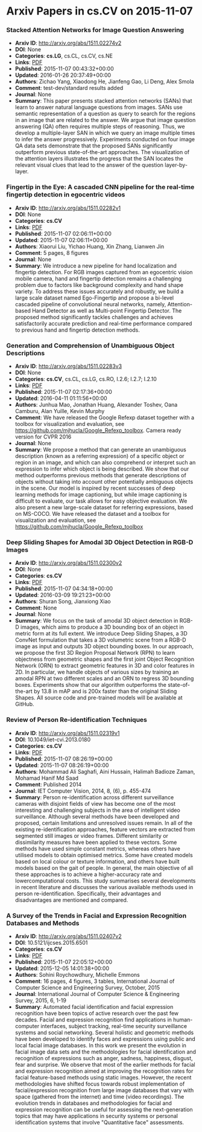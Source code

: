 # Arxiv Papers in cs.CV on 2015-11-07
### Stacked Attention Networks for Image Question Answering
- **Arxiv ID**: http://arxiv.org/abs/1511.02274v2
- **DOI**: None
- **Categories**: **cs.LG**, cs.CL, cs.CV, cs.NE
- **Links**: [PDF](http://arxiv.org/pdf/1511.02274v2)
- **Published**: 2015-11-07 00:43:32+00:00
- **Updated**: 2016-01-26 20:37:49+00:00
- **Authors**: Zichao Yang, Xiaodong He, Jianfeng Gao, Li Deng, Alex Smola
- **Comment**: test-dev/standard results added
- **Journal**: None
- **Summary**: This paper presents stacked attention networks (SANs) that learn to answer natural language questions from images. SANs use semantic representation of a question as query to search for the regions in an image that are related to the answer. We argue that image question answering (QA) often requires multiple steps of reasoning. Thus, we develop a multiple-layer SAN in which we query an image multiple times to infer the answer progressively. Experiments conducted on four image QA data sets demonstrate that the proposed SANs significantly outperform previous state-of-the-art approaches. The visualization of the attention layers illustrates the progress that the SAN locates the relevant visual clues that lead to the answer of the question layer-by-layer.



### Fingertip in the Eye: A cascaded CNN pipeline for the real-time fingertip detection in egocentric videos
- **Arxiv ID**: http://arxiv.org/abs/1511.02282v1
- **DOI**: None
- **Categories**: **cs.CV**
- **Links**: [PDF](http://arxiv.org/pdf/1511.02282v1)
- **Published**: 2015-11-07 02:06:11+00:00
- **Updated**: 2015-11-07 02:06:11+00:00
- **Authors**: Xiaorui Liu, Yichao Huang, Xin Zhang, Lianwen Jin
- **Comment**: 5 pages, 8 figures
- **Journal**: None
- **Summary**: We introduce a new pipeline for hand localization and fingertip detection. For RGB images captured from an egocentric vision mobile camera, hand and fingertip detection remains a challenging problem due to factors like background complexity and hand shape variety. To address these issues accurately and robustly, we build a large scale dataset named Ego-Fingertip and propose a bi-level cascaded pipeline of convolutional neural networks, namely, Attention-based Hand Detector as well as Multi-point Fingertip Detector. The proposed method significantly tackles challenges and achieves satisfactorily accurate prediction and real-time performance compared to previous hand and fingertip detection methods.



### Generation and Comprehension of Unambiguous Object Descriptions
- **Arxiv ID**: http://arxiv.org/abs/1511.02283v3
- **DOI**: None
- **Categories**: **cs.CV**, cs.CL, cs.LG, cs.RO, I.2.6; I.2.7; I.2.10
- **Links**: [PDF](http://arxiv.org/pdf/1511.02283v3)
- **Published**: 2015-11-07 02:17:36+00:00
- **Updated**: 2016-04-11 01:11:56+00:00
- **Authors**: Junhua Mao, Jonathan Huang, Alexander Toshev, Oana Camburu, Alan Yuille, Kevin Murphy
- **Comment**: We have released the Google Refexp dataset together with a toolbox
  for visualization and evaluation, see
  https://github.com/mjhucla/Google_Refexp_toolbox. Camera ready version for
  CVPR 2016
- **Journal**: None
- **Summary**: We propose a method that can generate an unambiguous description (known as a referring expression) of a specific object or region in an image, and which can also comprehend or interpret such an expression to infer which object is being described. We show that our method outperforms previous methods that generate descriptions of objects without taking into account other potentially ambiguous objects in the scene. Our model is inspired by recent successes of deep learning methods for image captioning, but while image captioning is difficult to evaluate, our task allows for easy objective evaluation. We also present a new large-scale dataset for referring expressions, based on MS-COCO. We have released the dataset and a toolbox for visualization and evaluation, see https://github.com/mjhucla/Google_Refexp_toolbox



### Deep Sliding Shapes for Amodal 3D Object Detection in RGB-D Images
- **Arxiv ID**: http://arxiv.org/abs/1511.02300v2
- **DOI**: None
- **Categories**: **cs.CV**
- **Links**: [PDF](http://arxiv.org/pdf/1511.02300v2)
- **Published**: 2015-11-07 04:34:18+00:00
- **Updated**: 2016-03-09 19:21:23+00:00
- **Authors**: Shuran Song, Jianxiong Xiao
- **Comment**: None
- **Journal**: None
- **Summary**: We focus on the task of amodal 3D object detection in RGB-D images, which aims to produce a 3D bounding box of an object in metric form at its full extent. We introduce Deep Sliding Shapes, a 3D ConvNet formulation that takes a 3D volumetric scene from a RGB-D image as input and outputs 3D object bounding boxes. In our approach, we propose the first 3D Region Proposal Network (RPN) to learn objectness from geometric shapes and the first joint Object Recognition Network (ORN) to extract geometric features in 3D and color features in 2D. In particular, we handle objects of various sizes by training an amodal RPN at two different scales and an ORN to regress 3D bounding boxes. Experiments show that our algorithm outperforms the state-of-the-art by 13.8 in mAP and is 200x faster than the original Sliding Shapes. All source code and pre-trained models will be available at GitHub.



### Review of Person Re-identification Techniques
- **Arxiv ID**: http://arxiv.org/abs/1511.02319v1
- **DOI**: 10.1049/iet-cvi.2013.0180
- **Categories**: **cs.CV**
- **Links**: [PDF](http://arxiv.org/pdf/1511.02319v1)
- **Published**: 2015-11-07 08:26:19+00:00
- **Updated**: 2015-11-07 08:26:19+00:00
- **Authors**: Mohammad Ali Saghafi, Aini Hussain, Halimah Badioze Zaman, Mohamad Hanif Md Saad
- **Comment**: Published 2014
- **Journal**: IET Computer Vision, 2014, 8, (6), p. 455-474
- **Summary**: Person re-identification across different surveillance cameras with disjoint fields of view has become one of the most interesting and challenging subjects in the area of intelligent video surveillance. Although several methods have been developed and proposed, certain limitations and unresolved issues remain. In all of the existing re-identification approaches, feature vectors are extracted from segmented still images or video frames. Different similarity or dissimilarity measures have been applied to these vectors. Some methods have used simple constant metrics, whereas others have utilised models to obtain optimised metrics. Some have created models based on local colour or texture information, and others have built models based on the gait of people. In general, the main objective of all these approaches is to achieve a higher-accuracy rate and lowercomputational costs. This study summarises several developments in recent literature and discusses the various available methods used in person re-identification. Specifically, their advantages and disadvantages are mentioned and compared.



### A Survey of the Trends in Facial and Expression Recognition Databases and Methods
- **Arxiv ID**: http://arxiv.org/abs/1511.02407v2
- **DOI**: 10.5121/ijcses.2015.6501
- **Categories**: **cs.CV**
- **Links**: [PDF](http://arxiv.org/pdf/1511.02407v2)
- **Published**: 2015-11-07 22:05:12+00:00
- **Updated**: 2015-12-05 14:01:38+00:00
- **Authors**: Sohini Roychowdhury, Michelle Emmons
- **Comment**: 16 pages, 4 figures, 3 tables, International Journal of Computer
  Science and Engineering Survey, October, 2015
- **Journal**: International Journal of Computer Science & Engineering Survey,
  2015, 6, 1-19
- **Summary**: Automated facial identification and facial expression recognition have been topics of active research over the past few decades. Facial and expression recognition find applications in human-computer interfaces, subject tracking, real-time security surveillance systems and social networking. Several holistic and geometric methods have been developed to identify faces and expressions using public and local facial image databases. In this work we present the evolution in facial image data sets and the methodologies for facial identification and recognition of expressions such as anger, sadness, happiness, disgust, fear and surprise. We observe that most of the earlier methods for facial and expression recognition aimed at improving the recognition rates for facial feature-based methods using static images. However, the recent methodologies have shifted focus towards robust implementation of facial/expression recognition from large image databases that vary with space (gathered from the internet) and time (video recordings). The evolution trends in databases and methodologies for facial and expression recognition can be useful for assessing the next-generation topics that may have applications in security systems or personal identification systems that involve "Quantitative face" assessments.




